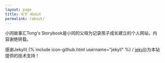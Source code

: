 ```yaml
---
layout: page
title: 关于 About
permalink: /about/
---
```


小同故事汇Tong's Storybook是小同的父母为记录孩子成长建立的个人网站，内容谢绝转载。

感谢Jekyll(
{% include icon-github.html username="jekyll" %} /
[jekyll](https://github.com/jekyll/jekyll))为本站提供的技术支持！
